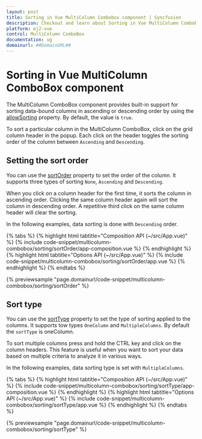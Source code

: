 ```yaml
---
layout: post
title: Sorting in Vue MultiColumn Combobox component | Syncfusion
description: Checkout and learn about Sorting in Vue MultiColumn Combobox component of Syncfusion Essential JS 2 and more.
platform: ej2-vue
control: MultiColumn ComboBox
documentation: ug
domainurl: ##DomainURL##
---
```


# Sorting in Vue MultiColumn ComboBox component

The MultiColumn ComboBox component provides built-in support for sorting data-bound columns in ascending or descending order by using the [allowSorting](../api/multicolumn-combobox#allowsorting) property. By default, the value is `true`.

To sort a particular column in the MultiColumn ComboBox, click on the grid column header in the popup. Each click on the header toggles the sorting order of the column between `Ascending` and `Descending`.

## Setting the sort order

You can use the [sortOrder](../api/multicolumn-combobox#sortorder) property to set the order of the column. It supports three types of sorting `None`, `Ascending` and `Descending`.

When you click on a column header for the first time, it sorts the column in ascending order. Clicking the same column header again will sort the column in descending order. A repetitive third click on the same column header will clear the sorting.

In the following examples, data sorting is done with `Descending` order.

{% tabs %}
{% highlight html tabtitle="Composition API (~/src/App.vue)" %}
{% include code-snippet/multicolumn-combobox/sorting/sortOrder/app-composition.vue %}
{% endhighlight %}
{% highlight html tabtitle="Options API (~/src/App.vue)" %}
{% include code-snippet/multicolumn-combobox/sorting/sortOrder/app.vue %}
{% endhighlight %}
{% endtabs %}

{% previewsample "page.domainurl/code-snippet/multicolumn-combobox/sorting/sortOrder" %}

## Sort type

You can use the [sortType](../api/multicolumn-combobox#sorttype) property to set the type of sorting applied to the columns. It supports tow types `OneColumn` and `MultipleColumns`. By default the `sortType` is oneColumn.

To sort multiple columns press and hold the CTRL key and click on the column headers. This feature is useful when you want to sort your data based on multiple criteria to analyze it in various ways.

In the following examples, data sorting type is set with `MultipleColumns`.

{% tabs %}
{% highlight html tabtitle="Composition API (~/src/App.vue)" %}
{% include code-snippet/multicolumn-combobox/sorting/sortType/app-composition.vue %}
{% endhighlight %}
{% highlight html tabtitle="Options API (~/src/App.vue)" %}
{% include code-snippet/multicolumn-combobox/sorting/sortType/app.vue %}
{% endhighlight %}
{% endtabs %}

{% previewsample "page.domainurl/code-snippet/multicolumn-combobox/sorting/sortType" %}
